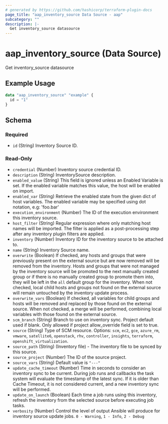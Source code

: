 ```yaml
---
# generated by https://github.com/hashicorp/terraform-plugin-docs
page_title: "aap_inventory_source Data Source - aap"
subcategory: ""
description: |-
  Get inventory_source datasource
---
```


# aap_inventory_source (Data Source)

Get inventory_source datasource

## Example Usage

```terraform
data "aap_inventory_source" "example" {
  id = "1"
}
```

<!-- schema generated by tfplugindocs -->
## Schema

### Required

- `id` (String) Inventory Source ID.

### Read-Only

- `credential` (Number) Inventory source credential ID.
- `description` (String) InventorySource description.
- `enabled_value` (String) This field is ignored unless an Enabled Variable is set. If the enabled variable matches this value, the host will be enabled on import.
- `enabled_var` (String) Retrieve the enabled state from the given dict of host variables. The enabled variable may be specified using dot notation, e.g: 'foo.bar'
- `execution_environment` (Number) The ID of the execution environment this inventory source.
- `host_filter` (String) Regular expression where only matching host names will be imported. The filter is applied as a post-processing step after any inventory plugin filters are applied.
- `inventory` (Number) Inventory ID for the inventory source to be attached to.
- `name` (String) Inventory Source name.
- `overwrite` (Boolean) If checked, any hosts and groups that were previously present on the external source but are now removed will be removed from the inventory. Hosts and groups that were not managed by the inventory source will be promoted to the next manually created group or if there is no manually created group to promote them into, they will be left in the `all` default group for the inventory. When not checked, local child hosts and groups not found on the external source will remain untouched by the inventory update process.
- `overwrite_vars` (Boolean) If checked, all variables for child groups and hosts will be removed and replaced by those found on the external source. When not checked, a merge will be performed, combining local variables with those found on the external source.
- `scm_branch` (String) Branch to use on inventory sync. Project default used if blank. Only allowed if project allow_override field is set to true.
- `source` (String) Type of SCM resource. Options: `scm`, `ec2`, `gce`, `azure_rm`, `vmware`, `satellite6`, `openstack`, `rhv`, `controller`, `insights`, `terraform`, `openshift_virtualization`.
- `source_path` (String) (Inventory file) - The inventory file to be synced by this source.
- `source_project` (Number) The ID of the source project.
- `source_vars` (String) Default value is `"---"`
- `update_cache_timeout` (Number) Time in seconds to consider an inventory sync to be current. During job runs and callbacks the task system will evaluate the timestamp of the latest sync. If it is older than Cache Timeout, it is not considered current, and a new inventory sync will be performed.
- `update_on_launch` (Boolean) Each time a job runs using this inventory, refresh the inventory from the selected source before executing job tasks.
- `verbosity` (Number) Control the level of output Ansible will produce for inventory source update jobs. `0 - Warning`, `1 - Info`, `2 - Debug`
